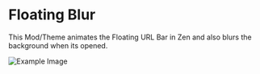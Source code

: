 # Floating Blur

This Mod/Theme animates the Floating URL Bar in Zen and also blurs the background when its opened.


<img>![Example Image](https://imgur.com/a/yQnvSJZ)</img>
